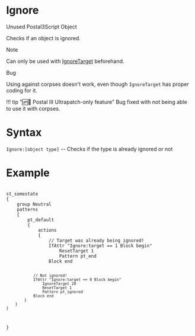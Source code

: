 # Ignore
<p>Unused Postal3Script Object</p>
<p>Checks if an object is ignored.</p>

<div class="admonition note">
<p class="admonition-title">Note</p>
<p>Can only be used with <a href="../../targetingfuncs/reset_ignore_settarget/#ignoretarget">IgnoreTarget</a> beforehand.</p>
</div>

<div class="admonition error">
<p class="admonition-title">Bug</p>
<p>Using against corpses doesn't work, even though <code>IgnoreTarget</code> has proper coding for it.</p>
</div>

!!! tip "🆙🪽 Postal III Ultrapatch-only feature"
	Bug fixed with not being able to use it with corpses.

<h1>Syntax</h1>
<p><code class="language-js">Ignore:[object type]</code> -- Checks if the type is already ignored or not</p>

</code></pre>
<h1>Example</h1>
<pre><code class="language-js">
st_somestate
{
	group Neutral
	patterns 
	{
		pt_default
		{
			actions
			{
				// Target was already being ignored!
                IfAttr "Ignore:target == 1 Block begin"
					ResetTarget 1
					Pattern pt_end
				Block end
				
				// Not ignored!
				IfAttr "Ignore:target == 0 Block begin"
					IgnoreTarget 20
					ResetTarget 1
					Pattern pt_ignored
				Block end
			}
		}
	}
}
</code></pre>
